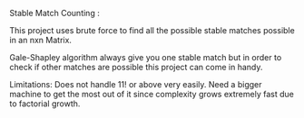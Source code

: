 Stable Match Counting : 

This project uses brute force to find all the possible stable matches possible in an nxn Matrix.

Gale-Shapley algorithm always give you one stable match but in order to check if other matches are possible this project can come in handy.

Limitations:  Does not handle 11! or above very easily. Need a bigger machine to get the most out of it since complexity grows 
extremely fast due to factorial growth.
